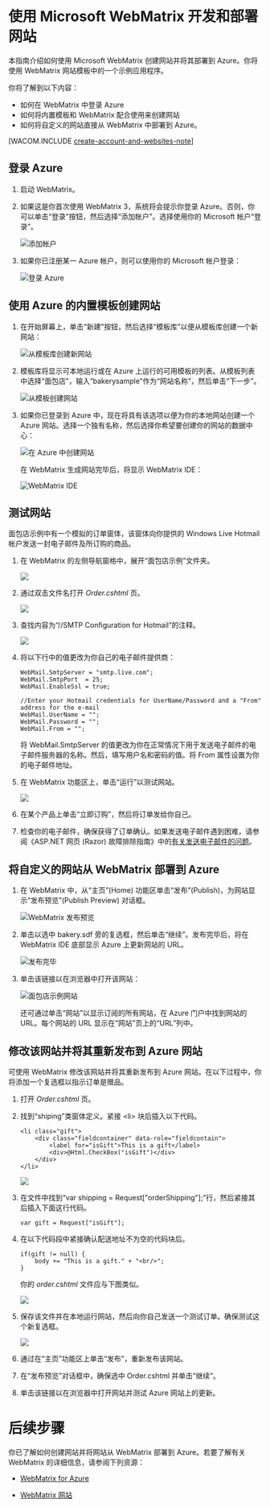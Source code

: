 ﻿<properties linkid="develop-dotnet-website-with-webmatrix" urlDisplayName="Website with WebMatrix" pageTitle=".NET web site with WebMatrix - Azure tutorials" metaKeywords="WebMatrix Azure, WebMatrix Azure, Azure web site WebMatrix, Azure website WebMatrix, Web Matrix Azure, WebMatrix Azure" description="Learn how to develop and deploy an Azure web site with WebMatrix." metaCanonical="" services="web-sites" documentationCenter=".NET" title="Develop and deploy a web site with Microsoft WebMatrix" authors="" solutions="" manager="" editor="" />
<tags ms.service="web-sites"
    ms.date="02/05/2015"
    wacn.date="04/11/2015"
    />

# 使用 Microsoft WebMatrix 开发和部署网站

本指南介绍如何使用 Microsoft WebMatrix 创建网站并将其部署到 Azure。你将使用 WebMatrix 网站模板中的一个示例应用程序。

你将了解到以下内容：

-   如何在 WebMatrix 中登录 Azure
-   如何将内置模板和 WebMatrix 配合使用来创建网站
-   如何将自定义的网站直接从 WebMatrix 中部署到 Azure。

[WACOM.INCLUDE [create-account-and-websites-note][create-account-and-websites-note]]

## 登录 Azure

1.  启动 WebMatrix。
2.  如果这是你首次使用 WebMatrix 3，系统将会提示你登录 Azure。否则，你可以单击“登录”按钮，然后选择“添加帐户”。选择使用你的 Microsoft 帐户“登录”。

    ![添加帐户][添加帐户]

3.  如果你已注册某一 Azure 帐户，则可以使用你的 Microsoft 帐户登录：

    ![登录 Azure][登录 Azure]

## 使用 Azure 的内置模板创建网站

1.  在开始屏幕上，单击“新建”按钮，然后选择“模板库”以便从模板库创建一个新网站：

    ![从模板库创建新网站][从模板库创建新网站]

2.  模板库将显示可本地运行或在 Azure 上运行的可用模板的列表。从模板列表中选择“面包店”，输入“bakerysample”作为“网站名称”，然后单击“下一步”。

    ![从模板创建网站][从模板创建网站]

3.  如果你已登录到 Azure 中，现在将具有该选项以便为你的本地网站创建一个 Azure 网站。选择一个独有名称，然后选择你希望要创建你的网站的数据中心：

    ![在 Azure 中创建网站][在 Azure 中创建网站]

    在 WebMatrix 生成网站完毕后，将显示 WebMatrix IDE：

    ![WebMatrix IDE][WebMatrix IDE]

## 测试网站

面包店示例中有一个模拟的订单窗体，该窗体向你提供的 Windows Live Hotmail 帐户发送一封电子邮件及所订购的商品。

1.  在 WebMatrix 的左侧导航窗格中，展开“面包店示例”文件夹。

    ![][0]

2.  通过双击文件名打开 *Order.cshtml* 页。

    ![][1]

3.  查找内容为“//SMTP Configuration for Hotmail”的注释。

    ![][2]

4.  将以下行中的值更改为你自己的电子邮件提供商：

        WebMail.SmtpServer = "smtp.live.com";
        WebMail.SmtpPort  = 25;
        WebMail.EnableSsl = true; 

        //Enter your Hotmail credentials for UserName/Password and a "From" address for the e-mail
        WebMail.UserName = "";
        WebMail.Password = "";
        WebMail.From = "";

    将 WebMail.SmtpServer 的值更改为你在正常情况下用于发送电子邮件的电子邮件服务器的名称。然后，填写用户名和密码的值。将 From 属性设置为你的电子邮件地址。

5.  在 WebMatrix 功能区上，单击“运行”以测试网站。

    ![][3]

6.  在某个产品上单击“立即订购”，然后将订单发给你自己。

7.  检查你的电子邮件，确保获得了订单确认。如果发送电子邮件遇到困难，请参阅《ASP.NET 网页 (Razor) 故障排除指南》中的[有关发送电子邮件的问题][有关发送电子邮件的问题]。

## 将自定义的网站从 WebMatrix 部署到 Azure

1.  在 WebMatrix 中，从“主页”(Home) 功能区单击“发布”(Publish)，为网站显示“发布预览”(Publish Preview) 对话框。

    ![WebMatrix 发布预览][WebMatrix 发布预览]

2.  单击以选中 bakery.sdf 旁的复选框，然后单击“继续”。发布完毕后，将在 WebMatrix IDE 底部显示 Azure 上更新网站的 URL。

    ![发布完毕][发布完毕]

3.  单击该链接以在浏览器中打开该网站：

    ![面包店示例网站][面包店示例网站]

    还可通过单击“网站”以显示订阅的所有网站，在 Azure 门户中找到网站的 URL。每个网站的 URL 显示在“网站”页上的“URL”列中。

## 修改该网站并将其重新发布到 Azure 网站

可使用 WebMatrix 修改该网站并将其重新发布到 Azure 网站。在以下过程中，你将添加一个复选框以指示订单是赠品。

1.  打开 *Order.cshtml* 页。

2.  找到“shiping”类窗体定义。紧接 \<li\> 块后插入以下代码。

        <li class="gift">
            <div class="fieldcontainer" data-role="fieldcontain">
                <label for="isGift">This is a gift</label>           
                <div>@Html.CheckBox("isGift")</div>
            </div>
        </li>

    ![][4]

3.  在文件中找到“var shipping = Request["orderShipping"];”行，然后紧接其后插入下面这行代码。

        var gift = Request["isGift"];

4.  在以下代码段中紧接确认配送地址不为空的代码块后。

        if(gift != null) {
            body += "This is a gift." + "<br/>";
        }

    你的 *order.cshtml* 文件应与下图类似。

    ![][5]

5.  保存该文件并在本地运行网站，然后向你自己发送一个测试订单。确保测试这个新复选框。

    ![][6]

6.  通过在“主页”功能区上单击“发布”，重新发布该网站。

7.  在“发布预览”对话框中，确保选中 Order.cshtml 并单击“继续”。

8.  单击该链接以在浏览器中打开网站并测试 Azure 网站上的更新。

# 后续步骤

你已了解如何创建网站并将网站从 WebMatrix 部署到 Azure。若要了解有关 WebMatrix 的详细信息，请参阅下列资源：

-   [WebMatrix for Azure][WebMatrix for Azure]

-   [WebMatrix 网站][WebMatrix 网站]

  [create-account-and-websites-note]: ../includes/create-account-and-websites-note.md
  [添加帐户]: ./media/web-sites-dotnet-using-webmatrix/webmatrix-add-account.png
  [登录 Azure]: ./media/web-sites-dotnet-using-webmatrix/webmatrix-sign-in.png
  [从模板库创建新网站]: ./media/web-sites-dotnet-using-webmatrix/webmatrix-site-from-template.png
  [从模板创建网站]: ./media/web-sites-dotnet-using-webmatrix/webmatrix-site-from-template-details.png
  [在 Azure 中创建网站]: ./media/web-sites-dotnet-using-webmatrix/webmatrix-site-from-template-azure.png
  [WebMatrix IDE]: ./media/web-sites-dotnet-using-webmatrix/howtowebmatrixide.png
  [0]: ./media/web-sites-dotnet-using-webmatrix/website-with-webmatrix-sample-mod-1-1.png
  [1]: ./media/web-sites-dotnet-using-webmatrix/website-with-webmatrix-sample-mod-1-2.png
  [2]: ./media/web-sites-dotnet-using-webmatrix/website-with-webmatrix-sample-mod-1-3.png
  [3]: ./media/web-sites-dotnet-using-webmatrix/website-with-webmatrix-sample-mod-1-4.png
  [有关发送电子邮件的问题]: http://go.microsoft.com/fwlink/?LinkId=253001#email
  [WebMatrix 发布预览]: ./media/web-sites-dotnet-using-webmatrix/howtopublishpreview.png
  [发布完毕]: ./media/web-sites-dotnet-using-webmatrix/howtopublished2.png
  [面包店示例网站]: ./media/web-sites-dotnet-using-webmatrix/howtobakerysamplesite.png
  [4]: ./media/web-sites-dotnet-using-webmatrix/website-with-webmatrix-sample-mod-1-5.png
  [5]: ./media/web-sites-dotnet-using-webmatrix/website-with-webmatrix-sample-mod-1-6.png
  [6]: ./media/web-sites-dotnet-using-webmatrix/website-with-webmatrix-sample-mod-1-7.png
  [WebMatrix for Azure]: http://go.microsoft.com/fwlink/?LinkID=253622&clcid=0x409
  [WebMatrix 网站]: http://www.microsoft.com/click/services/Redirect2.ashx?CR_CC=200106398
